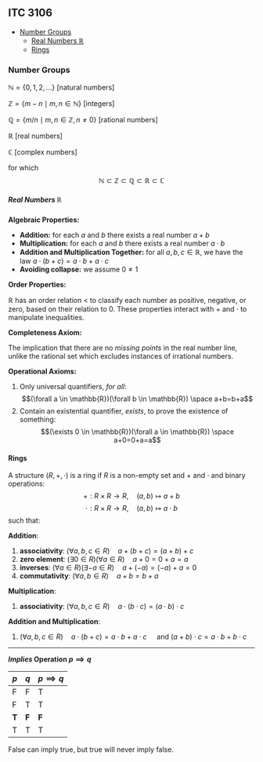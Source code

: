 ITC 3106
---
<!-- @import "[TOC]" {cmd="toc" depthFrom=1 depthTo=6 orderedList=false} -->
<!-- code_chunk_output -->

- [Number Groups](#number-groups)
    - [Real Numbers $\mathbb{R}$](#real-numbers-mathbbr)
  - [Rings](#rings)

<!-- /code_chunk_output -->

### Number Groups

$\mathbb{N} = \{0,1,2,...\}$ [natural numbers]

$\mathbb{Z} = \{m-n \mid m,n \in \mathbb{N}\}$ [integers]

$\mathbb{Q} = \{m/n \mid m,n \in \mathbb{Z}, n \neq 0\}$ [rational numbers]

$\mathbb{R}$ [real numbers]

$\mathbb{C}$ [complex numbers]

for which
$$ \mathbb{N \subset Z \subset Q \subset R \subset C} $$

##### Real Numbers $\mathbb{R}$

**Algebraic Properties:**
- **Addition:** for each $a$ and $b$ there exists a real number $a+b$
- **Multiplication:** for each $a$ and $b$ there exists a real number $a \cdot b$
- **Addition and Multiplication Together:** for all $a,b,c \in \mathbb{R}$, we have the law $a \cdot (b+c) = a \cdot b + a \cdot c$
- **Avoiding collapse:** we assume $0 \neq 1$

**Order Properties:**

 $\mathbb{R}$ has an order relation < to classify each number as positive, negative, or zero, based on their relation to 0. These properties interact with $+$ and $\cdot$ to manipulate inequalities.

**Completeness Axiom:**

The implication that there are no *missing points* in the real number line, unlike the rational set which excludes instances of irrational numbers.

**Operational Axioms:**

1. Only universal quantifiers, _for all_:
$$(\forall a \in \mathbb{R})(\forall b \in \mathbb{R}) \space a+b=b+a$$
2. Contain an existential quantifier, _exists_, to prove the existence of something:
$$(\exists 0 \in \mathbb{R})(\forall a \in \mathbb{R}) \space a+0=0+a=a$$

#### Rings

A structure $(R,+,\cdot)$ is a ring if $R$ is a non-empty set and $+$ and $\cdot$ and binary operations:
$$+: R \times R \to R, \quad (a,b) \mapsto a + b$$
$$\cdot: R \times R \to R, \quad (a,b) \mapsto a \cdot b$$
such that:

**Addition**:
1. **associativity**: $(\forall a,b,c \in R) \quad a+(b+c)=(a+b)+c$
1. **zero element**: $(\exists0 \in R)(\forall a \in R) \quad a+0=0+a=a$
1. **inverses**: $(\forall a \in R)(\exists -a \in R) \quad a+(-a)=(-a)+a=0$
1. **commutativity**: $(\forall a,b \in R) \quad a+b=b+a$

**Multiplication**:
1. **associativity**: $(\forall a,b,c \in R) \quad a \cdot (b \cdot c) = (a \cdot b) \cdot c$

**Addition and Multiplication**:
1. $(\forall a,b,c \in R) \quad a \cdot (b+c) = a \cdot b + a \cdot c \quad$ and $(a+b) \cdot c = a \cdot b + b \cdot c$
___

**_Implies_ Operation $p \implies q$**

$p$ | $q$ | $p \implies q$
--- | --- | ---
F | F | T
F | T | T
**T** | **F** | **F**
T | T | T

False can imply true, but true will never imply false.
